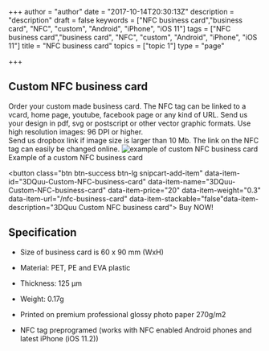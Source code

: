 +++
author = "author"
date = "2017-10-14T20:30:13Z"
description = "description"
draft = false
keywords = ["NFC business card","business card", "NFC", "custom", "Android", "iPhone", "iOS 11"]
tags = ["NFC business card","business card", "NFC", "custom", "Android", "iPhone", "iOS 11"]
title = "NFC business card"
topics = ["topic 1"]
type = "page"

+++

## Custom NFC business card
Order your custom made business card. The NFC tag can be linked to a vcard, home page, youtube, facebook page or any kind of URL. 
Send us your design in pdf, svg or postscript or other vector graphic formats. Use high resolution images: 96 DPI or higher.  
Send us dropbox link if image size is larger than 10 Mb.
The link on the NFC tag can easily be changed online.
![example of custom NFC business card][1]
Example of a custom NFC business card

<button class="btn btn-success btn-lg snipcart-add-item" data-item-id="3DQuu-Custom-NFC-business-card" data-item-name="3DQuu-Custom-NFC-business-card" data-item-price="20" data-item-weight="0.3" data-item-url="/nfc-business-card" data-item-stackable="false"data-item-description="3DQuu Custom NFC business card">
Buy NOW!
</button>

## Specification
 - Size of business card is 60 x 90 mm (WxH)

 - Material: PET, PE and EVA plastic

 - Thickness: 125 µm

 - Weight: 0.17g

 - Printed on premium professional glossy photo paper 270g/m2

 - NFC tag preprogramed (works with NFC enabled Android phones and latest iPhone (iOS 11.2))


  [1]: https://res.cloudinary.com/dtnahfj7l/v1508012761/wd39elymlcoizzxqlnlo
